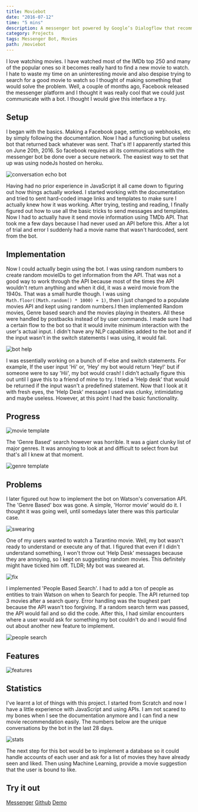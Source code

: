 ```yaml
---
title: Moviebot
date: "2016-07-12"
time: "5 mins"
description: A messenger bot powered by Google’s Dialogflow that recommends movies.
category: Projects
tags: Messenger Bot, Movies
path: /moviebot
---
```


I love watching movies. I have watched most of the IMDb top 250 and many of the popular ones so it becomes really hard to find a new movie to watch. I hate to waste my time on an uninteresting movie and also despise trying to search for a good movie to watch so I thought of making something that would solve the problem. Well, a couple of months ago, Facebook released the messenger platform and I thought it was really cool that we could just communicate with a bot. I thought I would give this interface a try.

## Setup

I began with the basics. Making a Facebook page, setting up webhooks, etc by simply following the documentation. Now I had a functioning but useless bot that returned back whatever was sent. That's it! I apparently started this on June 20th, 2016. So facebook requires all its communications with the messenger bot be done over a secure network. The easiest way to set that up was using nodeJs hosted on heroku.

![conversation echo bot](./image1.png)

Having had no prior experience in JavaScript it all came down to figuring out how things actually worked. I started working with the documentation and tried to sent hard-coded image links and templates to make sure I actually knew how it was working. After trying, testing and reading, I finally figured out how to use all the basic tricks to send messages and templates. Now I had to actually have it send movie information using TMDb API. That took me a few days because I had never used an API before this. After a lot of trial and error I suddenly had a movie name that wasn't hardcoded, sent from the bot.

## Implementation

Now I could actually begin using the bot. I was using random numbers to create random movieIDs to get information from the API. That was not a good way to work through the API because most of the times the API wouldn't return anything and when it did, it was a weird movie from the 1940s. That was a small hurdle though. I was using `Math.floor((Math.random() * 1000) + 1)`, then I just changed to a populate movies API and kept using random numbers.I then implemented Random movies, Genre based search and the movies playing in theaters. All these were handled by postbacks instead of by user commands. I made sure I had a certain flow to the bot so that it would invite minimum interaction with the user's actual input. I didn't have any NLP capabilities added to the bot and if the input wasn't in the switch statements I was using, it would fail.

![bot help](./image2.png)

I was essentially working on a bunch of if-else and switch statements. For example, If the user input 'Hi' or, 'Hey' my bot would return 'Hey!' but if someone were to say 'Hii', my bot would crash! I didn't actually figure this out until I gave this to a friend of mine to try. I tried a 'Help desk' that would be returned if the input wasn't a predefined statement. Now that I look at it with fresh eyes, the 'Help Desk' message I used was clunky, intimidating and maybe useless. However, at this point I had the basic functionality.

## Progress

![movie template](./image3.png)

The 'Genre Based' search however was horrible. It was a giant clunky list of major genres. It was annoying to look at and difficult to select from but that's all I knew at that moment.

![genre template](./image4.png)

## Problems

I later figured out how to implement the bot on Watson's conversation API. The 'Genre Based' box was gone. A simple, 'Horror movie' would do it. I thought it was going well, until somedays later there was this particular case.

![swearing](./image5.png)

One of my users wanted to watch a Tarantino movie. Well, my bot wasn't ready to understand or execute any of that. I figured that even if I didn't understand something, I won't throw out 'Help Desk' messages because they are annoying, so I kept on suggesting random movies. This definitely might have ticked him off. TLDR; My bot was sweared at.

![fix](./image6.png)

I implemented 'People Based Search'. I had to add a ton of people as entities to train Watson on when to Search for people. The API returned top 3 movies after a search query. Error handling was the toughest part because the API wasn't too forgiving. If a random search term was passed, the API would fail and so did the code. After this, I had similar encounters where a user would ask for something my bot couldn't do and I would find out about another new feature to implement.

![people search](./image7.png)

## Features

![features](./image8.png)

## Statistics

I've learnt a lot of things with this project. I started from Scratch and now I have a little experience with JavaScript and using APIs. I am not scared to my bones when I see the documentation anymore and I can find a new movie recommendation easily. The numbers below are the unique conversations by the bot in the last 28 days.

![stats](./image9.png)

The next step for this bot would be to implement a database so it could handle accounts of each user and ask for a list of movies they have already seen and liked. Then using Machine Learning, provide a movie suggestion that the user is bound to like.

## Try it out

[Messenger](http://m.me/moviebots)
[Github](https://github.com/yagrawl/moviebot)
[Demo](https://www.youtube.com/watch?v=pelad-hQSFY)
